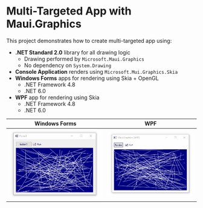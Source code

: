 # Multi-Targeted App with Maui.Graphics

This project demonstrates how to create multi-targeted app using:
* **.NET Standard 2.0** library for all drawing logic
  * Drawing performed by `Microsoft.Maui.Graphics`
  * No dependency on `System.Drawing`
* **Console Application** renders using `Microsoft.Mui.Graphics.Skia`
* **Windows Forms** apps for rendering using Skia + OpenGL
  * .NET Framework 4.8
  * .NET 6.0
* **WPF** app for rendering using Skia
  * .NET Framework 4.8
  * .NET 6.0

Windows Forms | WPF
---|---
![](screenshot-winforms.gif) | ![](screenshot-wpf.gif)